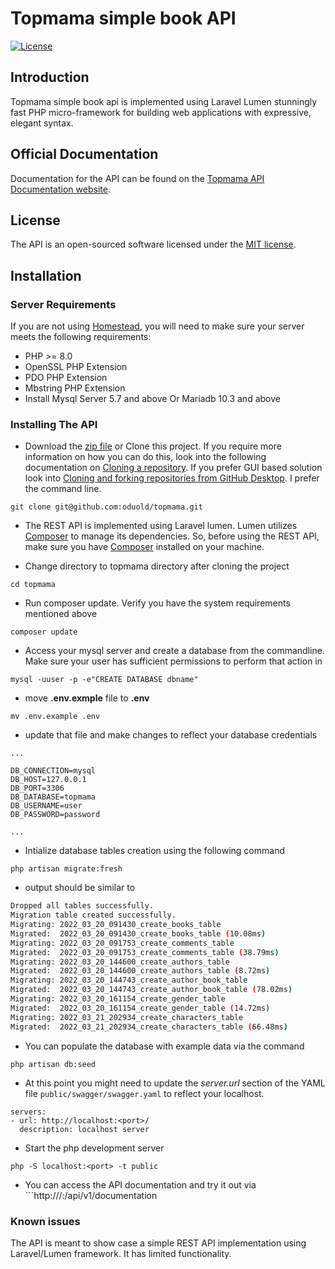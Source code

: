 # Topmama simple book API

[![License](https://img.shields.io/packagist/l/laravel/framework)](https://packagist.org/packages/laravel/lumen-framework)

## Introduction

Topmama simple book api is implemented using Laravel Lumen stunningly fast PHP micro-framework for building web applications with expressive, elegant syntax. 

## Official Documentation

Documentation for the API can be found on the [Topmama API Documentation website](http://local-dev:8000/api/v1/documentation).

## License

The API is an open-sourced software licensed under the [MIT license](https://opensource.org/licenses/MIT).

## Installation

### Server Requirements

If you are not using [Homestead](https://github.com/laravel/homestead), you will need to make sure your server meets the following requirements:

- PHP >= 8.0
- OpenSSL PHP Extension
- PDO PHP Extension
- Mbstring PHP Extension
- Install Mysql Server 5.7 and above Or Mariadb 10.3 and above

### Installing The API

- Download the [zip file](https://github.com/oduold/topmama/archive/refs/heads/main.zip) or Clone this project. If you require more information on how you can do this, look into the following documentation on [Cloning a repository](https://docs.github.com/en/repositories/creating-and-managing-repositories/cloning-a-repository). If you prefer GUI based solution look into [Cloning and forking repositories from GitHub Desktop](https://docs.github.com/en/desktop/contributing-and-collaborating-using-github-desktop/adding-and-cloning-repositories/cloning-and-forking-repositories-from-github-desktop). I prefer the command line.

```
git clone git@github.com:oduold/topmama.git
```

- The REST API is implemented using Laravel lumen. Lumen utilizes [Composer](https://getcomposer.org/) to manage its dependencies. So, before using the REST API, make sure you have [Composer](https://getcomposer.org/) installed on your machine. 

- Change directory to topmama directory after cloning the project

```
cd topmama
```

- Run composer update. Verify you have the system requirements mentioned above

```
composer update
```

- Access your mysql server and create a database from the commandline. Make sure your user has sufficient permissions to perform that action in 

```
mysql -uuser -p -e"CREATE DATABASE dbname"
```

- move  __.env.exmple__  file to __.env__


```
mv .env.example .env

```

- update that file and make changes to reflect your database credentials

```
...

DB_CONNECTION=mysql
DB_HOST=127.0.0.1
DB_PORT=3306
DB_DATABASE=topmama
DB_USERNAME=user
DB_PASSWORD=password

...

```

- Intialize database tables creation using the following command


```
php artisan migrate:fresh
```

- output should be similar to

```bash
Dropped all tables successfully.
Migration table created successfully.
Migrating: 2022_03_20_091430_create_books_table
Migrated:  2022_03_20_091430_create_books_table (10.08ms)
Migrating: 2022_03_20_091753_create_comments_table
Migrated:  2022_03_20_091753_create_comments_table (38.79ms)
Migrating: 2022_03_20_144600_create_authors_table
Migrated:  2022_03_20_144600_create_authors_table (8.72ms)
Migrating: 2022_03_20_144743_create_author_book_table
Migrated:  2022_03_20_144743_create_author_book_table (78.02ms)
Migrating: 2022_03_20_161154_create_gender_table
Migrated:  2022_03_20_161154_create_gender_table (14.72ms)
Migrating: 2022_03_21_202934_create_characters_table
Migrated:  2022_03_21_202934_create_characters_table (66.48ms)

```

- You can populate the database with example data via the command

```
php artisan db:seed
```

- At this point you might need to update the  _server.url_  section of the YAML file ``public/swagger/swagger.yaml`` to reflect your localhost.


```
servers:
- url: http://localhost:<port>/
  description: localhost server
```

- Start the php development server 

```
php -S localhost:<port> -t public
```
- You can access the API documentation and try it out via ```http:///<your server ip>:<port>/api/v1/documentation

### Known issues

The API is meant to show case a simple REST API implementation using Laravel/Lumen framework. It has limited functionality.

